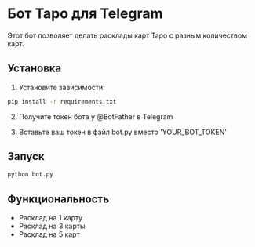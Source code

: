 # Бот Таро для Telegram

Этот бот позволяет делать расклады карт Таро с разным количеством карт.

## Установка

1. Установите зависимости:
```bash
pip install -r requirements.txt
```

2. Получите токен бота у @BotFather в Telegram

3. Вставьте ваш токен в файл bot.py вместо 'YOUR_BOT_TOKEN'

## Запуск

```bash
python bot.py
```

## Функциональность

- Расклад на 1 карту
- Расклад на 3 карты
- Расклад на 5 карт
